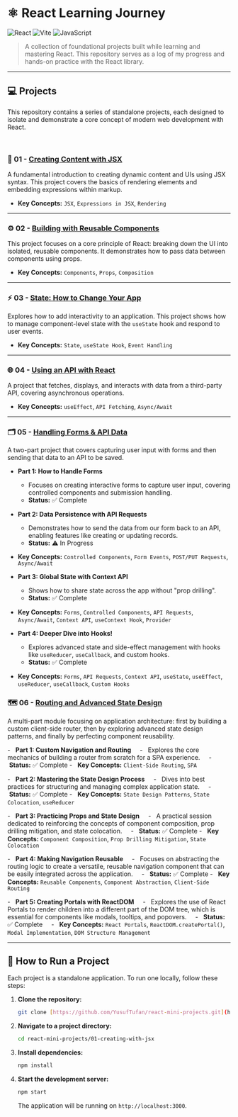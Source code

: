 # ⚛️ React Learning Journey

![React](https://img.shields.io/badge/React-20232A?style=for-the-badge&logo=react&logoColor=61DAFB)
![Vite](https://img.shields.io/badge/Vite-646CFF?style=for-the-badge&logo=vite&logoColor=white)
![JavaScript](https://img.shields.io/badge/JavaScript-F7DF1E?style=for-the-badge&logo=javascript&logoColor=black)

> A collection of foundational projects built while learning and mastering React. This repository serves as a log of my progress and hands-on practice with the React library.

---

## 💻 Projects

This repository contains a series of standalone projects, each designed to isolate and demonstrate a core concept of modern web development with React.

<br>

### 🚀 01 - [Creating Content with JSX](./01-creating-with-jsx/)

A fundamental introduction to creating dynamic content and UIs using JSX syntax. This project covers the basics of rendering elements and embedding expressions within markup.
-   **Key Concepts:** `JSX`, `Expressions in JSX`, `Rendering`

---

### ⚙️ 02 - [Building with Reusable Components](./02-reusable-components/)

This project focuses on a core principle of React: breaking down the UI into isolated, reusable components. It demonstrates how to pass data between components using props.
-   **Key Concepts:** `Components`, `Props`, `Composition`

---

### ⚡️ 03 - [State: How to Change Your App](./03-managing-state/)

Explores how to add interactivity to an application. This project shows how to manage component-level state with the `useState` hook and respond to user events.
-   **Key Concepts:** `State`, `useState Hook`, `Event Handling`

---
### 🌐 04 - [Using an API with React](./04-using-an-api-with-react/)
A project that fetches, displays, and interacts with data from a third-party API, covering asynchronous operations.
-   **Key Concepts:** `useEffect`, `API Fetching`, `Async/Await`

---

### 🗂️ 05 - [Handling Forms & API Data](./05-forms-and-api-data/)
A two-part project that covers capturing user input with forms and then sending that data to an API to be saved.

-   **Part 1: How to Handle Forms**
    -   Focuses on creating interactive forms to capture user input, covering controlled components and submission handling.
    -   **Status:** ✅ Complete

-   **Part 2: Data Persistence with API Requests**
    -   Demonstrates how to send the data from our form back to an API, enabling features like creating or updating records.
    -   **Status:** ⚠️ In Progress
-   **Key Concepts:** `Controlled Components`, `Form Events`, `POST/PUT Requests`, `Async/Await`

-   **Part 3: Global State with Context API**
    -   Shows how to share state across the app without "prop drilling".
    -   **Status:** ✅ Complete
-   **Key Concepts:** `Forms`, `Controlled Components`, `API Requests`, `Async/Await`, `Context API`, `useContext Hook`, `Provider`

-   **Part 4: Deeper Dive into Hooks!**
    -   Explores advanced state and side-effect management with hooks like `useReducer`, `useCallback`, and custom hooks.
    -   **Status:** ✅ Complete
-   **Key Concepts:** `Forms`, `API Requests`, `Context API`, `useState`, `useEffect`, `useReducer`, `useCallback`, `Custom Hooks`

### 🗺️ 06 - [Routing and Advanced State Design](./06-routing-and-state-design/)
A multi-part module focusing on application architecture: first by building a custom client-side router, then by exploring advanced state design patterns, and finally by perfecting component reusability.

-   **Part 1: Custom Navigation and Routing**
    -   Explores the core mechanics of building a router from scratch for a SPA experience.
    -   **Status:** ✅ Complete
-   **Key Concepts:** `Client-Side Routing`, `SPA`

-   **Part 2: Mastering the State Design Process**
    -   Dives into best practices for structuring and managing complex application state.
    -   **Status:** ✅ Complete
-   **Key Concepts:** `State Design Patterns`, `State Colocation`, `useReducer`

-   **Part 3: Practicing Props and State Design**
    -   A practical session dedicated to reinforcing the concepts of component composition, prop drilling mitigation, and state colocation.
    -   **Status:** ✅ Complete
-   **Key Concepts:** `Component Composition`, `Prop Drilling Mitigation`, `State Colocation`

-   **Part 4: Making Navigation Reusable**
    -   Focuses on abstracting the routing logic to create a versatile, reusable navigation component that can be easily integrated across the application.
    -   **Status:** ✅ Complete
-   **Key Concepts:** `Reusable Components`, `Component Abstraction`, `Client-Side Routing`

-   **Part 5: Creating Portals with ReactDOM**
    -   Explores the use of React Portals to render children into a different part of the DOM tree, which is essential for components like modals, tooltips, and popovers.
    -   **Status:** ✅ Complete
    -   **Key Concepts:** `React Portals`, `ReactDOM.createPortal()`, `Modal Implementation`, `DOM Structure Management`

---

## 🚀 How to Run a Project

Each project is a standalone application. To run one locally, follow these steps:

1.  **Clone the repository:**
    ```sh
    git clone [https://github.com/YusufTufan/react-mini-projects.git](https://github.com/YusufTufan/react-mini-projects.git)
    ```

2.  **Navigate to a project directory:**
    ```sh
    cd react-mini-projects/01-creating-with-jsx
    ```

3.  **Install dependencies:**
    ```sh
    npm install
    ```

4.  **Start the development server:**
    ```sh
    npm start
    ```
    The application will be running on `http://localhost:3000`.
